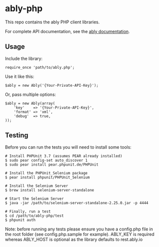 # ably-php

This repo contains the ably PHP client libraries.

For complete API documentation, see the [ably documentation](https://ably.io/documentation).

## Usage

Include the library:

    require_once 'path/to/ably.php';

Use it like this:

    $ably = new Ably('{Your-Private-API-Key}');

Or, pass multiple options:

    $ably = new Ably(array(
        'key'    => '{Your-Private-API-Key}',
        'format' => 'xml',
        'debug'  => true,
    ));

## Testing

Before you can run the tests you will need to install some tools:

    # Install PHPUnit 3.7 (assumes PEAR already installed)
    $ sudo pear config-set auto_discover 1
    $ sudo pear install pear.phpunit.de/PHPUnit

    # Install the PHPUnit_Selenium package
    $ pear install phpunit/PHPUnit_Selenium

    # Install the Selenium Server
    $ brew install selenium-server-standalone

    # Start the Selenium Server
    $ java -jar /path/to/selenium-server-standalone-2.25.0.jar -p 4444

    # Finally, run a test
    $ cd /path/to/ably-php/test
    $ phpunit auth

Note: before running any tests please ensure you have a config.php file in the root folder (see config.php.sample for example).
ABLY_KEY is required whereas ABLY_HOST is optional as the library defaults to rest.ably.io
